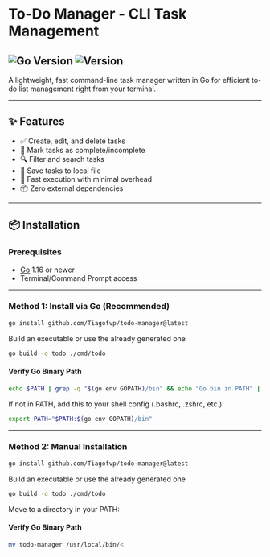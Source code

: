 # To-Do Manager - CLI Task Management

![Go Version](https://img.shields.io/badge/go-%3E%3D1.22-blue.svg)
![Version](https://img.shields.io/badge/CLI&nbsp;Version-1.0-blue.svg)
---

A lightweight, fast command-line task manager written in Go for efficient to-do list management right from your terminal.

---
## ✨ Features

- ✅ Create, edit, and delete tasks
- 📝 Mark tasks as complete/incomplete
- 🔍 Filter and search tasks
- 📁 Save tasks to local file
- 🚀 Fast execution with minimal overhead
- 📦 Zero external dependencies

---

## 📦 Installation

### Prerequisites
- [Go](https://golang.org/dl/) 1.16 or newer
- Terminal/Command Prompt access

---

###  Method 1: Install via Go (Recommended)
```bash
go install github.com/Tiagofvp/todo-manager@latest
```

Build an executable or use the already generated one
```bash
go build -o todo ./cmd/todo
```

#### Verify Go Binary Path
```bash
echo $PATH | grep -q "$(go env GOPATH)/bin" && echo "Go bin in PATH" || echo "Go bin NOT in PATH"
```
If not in PATH, add this to your shell config (.bashrc, .zshrc, etc.):
```bash
export PATH="$PATH:$(go env GOPATH)/bin"
```
---

###  Method 2: Manual Installation
```bash
go install github.com/Tiagofvp/todo-manager@latest
```
Build an executable or use the already generated one
```bash
go build -o todo ./cmd/todo
```

Move to a directory in your PATH:
#### Verify Go Binary Path
```bash
mv todo-manager /usr/local/bin/<
```
